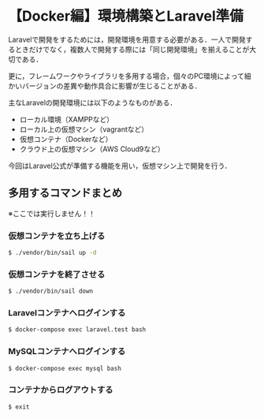 # 【Docker編】環境構築とLaravel準備

Laravelで開発をするためには，開発環境を用意する必要がある．一人で開発するときだけでなく，複数人で開発する際には「同じ開発環境」を揃えることが大切である．

更に，フレームワークやライブラリを多用する場合，個々のPC環境によって細かいバージョンの差異や動作具合に影響が生じることがある．

主なLaravelの開発環境には以下のようなものがある．

- ローカル環境（XAMPPなど）
- ローカル上の仮想マシン（vagrantなど）
- 仮想コンテナ（Dockerなど）
- クラウド上の仮想マシン（AWS Cloud9など）

今回はLaravel公式が準備する機能を用い，仮想マシン上で開発を行う．

## 多用するコマンドまとめ

※ここでは実行しません！！

### 仮想コンテナを立ち上げる

```bash
$ ./vendor/bin/sail up -d
```

### 仮想コンテナを終了させる

```bash
$ ./vendor/bin/sail down
```

### Laravelコンテナへログインする

```bash
$ docker-compose exec laravel.test bash
```

### MySQLコンテナへログインする

```bash
$ docker-compose exec mysql bash
```

### コンテナからログアウトする

```bash
$ exit
```

